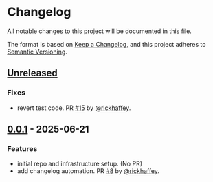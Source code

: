 # Changelog

All notable changes to this project will be documented in this file.

The format is based on [Keep a Changelog](https://keepachangelog.com/en/1.1.0/),
and this project adheres to [Semantic Versioning](https://semver.org/spec/v2.0.0.html).

## [Unreleased]

### Fixes

* revert test code. PR [#15](https://github.com/rickhaffey/lloyd/pull/15) by [@rickhaffey](https://github.com/rickhaffey).

## [0.0.1] - 2025-06-21

### Features

* initial repo and infrastructure setup. (No PR)
* add changelog automation. PR [#8](https://github.com/rickhaffey/lloyd/pull/8) by [@rickhaffey](https://github.com/rickhaffey).

[unreleased]: https://github.com/rickhaffey/lloyd/compare/v0.0.1...HEAD
[0.0.1]: https://github.com/rickhaffey/lloyd/compare/v.0.0.0...v0.0.1
